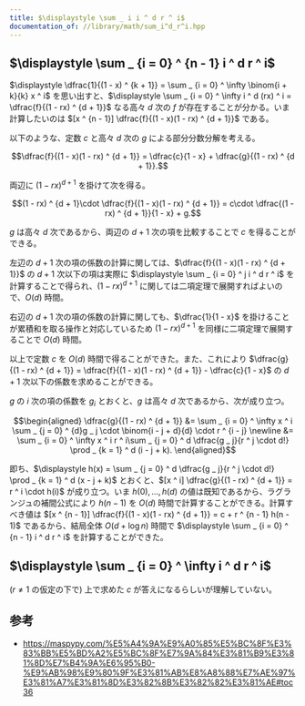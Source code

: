 ```yaml
---
title: $\displaystyle \sum _ i i ^ d r ^ i$
documentation_of: //library/math/sum_i^d_r^i.hpp
---
```

## $\displaystyle \sum _ {i = 0} ^ {n - 1} i ^ d r ^ i$

$\displaystyle \dfrac{1}{(1 - x) ^ {k + 1}} = \sum _ {i = 0} ^ \infty \binom{i + k}{k} x ^ i$ を思い出すと、$\displaystyle \sum _ {i = 0} ^ \infty i ^ d (rx) ^ i = \dfrac{f}{(1 - rx) ^ {d + 1}}$ なる高々 $d$ 次の $f$ が存在することが分かる。いま計算したいのは $[x ^ {n - 1}] \dfrac{f}{(1 - x)(1 - rx) ^ {d + 1}}$ である。

以下のような、定数 $c$ と高々 $d$ 次の $g$ による部分分数分解を考える。

$$\dfrac{f}{(1 - x)(1 - rx) ^ {d + 1}} = \dfrac{c}{1 - x} + \dfrac{g}{(1 - rx) ^ {d + 1}}.$$

両辺に $(1 - rx) ^ {d + 1}$ を掛けて次を得る。

$$(1 - rx) ^ {d + 1}\cdot \dfrac{f}{(1 - x)(1 - rx) ^ {d + 1}} = c\cdot \dfrac{(1 - rx) ^ {d + 1}}{1 - x} + g.$$

$g$ は高々 $d$ 次であるから、両辺の $d + 1$ 次の項を比較することで $c$ を得ることができる。

左辺の $d + 1$ 次の項の係数の計算に関しては、$\dfrac{f}{(1 - x)(1 - rx) ^ {d + 1}}$ の $d + 1$ 次以下の項は実際に $\displaystyle \sum _ {i = 0} ^ j i ^ d r ^ i$ を計算することで得られ、$(1 - rx) ^ {d + 1}$ に関しては二項定理で展開すればよいので、$O(d)$ 時間。

右辺の $d + 1$ 次の項の係数の計算に関しても、$\dfrac{1}{1 - x}$ を掛けることが累積和を取る操作と対応しているため $(1 - rx) ^ {d + 1}$ を同様に二項定理で展開することで $O(d)$ 時間。

以上で定数 $c$ を $O(d)$ 時間で得ることができた。また、これにより $\dfrac{g}{(1 - rx) ^ {d + 1}} = \dfrac{f}{(1 - x)(1 - rx) ^ {d + 1}} - \dfrac{c}{1 - x}$ の $d + 1$ 次以下の係数を求めることができる。

$g$ の $i$ 次の項の係数を $g _ i$ とおくと、$g$ は高々 $d$ 次であるから、次が成り立つ。

$$\begin{aligned}
\dfrac{g}{(1 - rx) ^ {d + 1}}
&= \sum _ {i = 0} ^ \infty x ^ i \sum _ {j = 0} ^ {d}g _ j \cdot \binom{i - j + d}{d} \cdot r ^ {i - j} \newline
&= \sum _ {i = 0} ^ \infty x ^ i r ^ i\sum _ {j = 0} ^ d \dfrac{g _ j}{r ^ j \cdot d!} \prod _ {k = 1} ^ d (i - j + k).
\end{aligned}$$

即ち、$\displaystyle h(x) = \sum _ {j = 0} ^ d \dfrac{g _ j}{r ^ j \cdot d!} \prod _ {k = 1} ^ d (x - j + k)$ とおくと、$[x ^ i] \dfrac{g}{(1 - rx) ^ {d + 1}} = r ^ i \cdot h(i)$ が成り立つ。いま $h(0),\ldots,h(d)$ の値は既知であるから、ラグランジュの補間公式により $h(n - 1)$ を $O(d)$ 時間で計算することができる。計算すべき値は $[x ^ {n - 1}] \dfrac{f}{(1 - x)(1 - rx) ^ {d + 1}} = c + r ^ {n - 1} h(n - 1)$ であるから、結局全体 $O(d + \log n)$ 時間で $\displaystyle \sum _ {i = 0} ^ {n - 1} i ^ d r ^ i$ を計算することができた。

## $\displaystyle \sum _ {i = 0} ^ \infty i ^ d r ^ i$

($r\neq 1$ の仮定の下で) 上で求めた $c$ が答えになるらしいが理解していない。

## 参考

- https://maspypy.com/%E5%A4%9A%E9%A0%85%E5%BC%8F%E3%83%BB%E5%BD%A2%E5%BC%8F%E7%9A%84%E3%81%B9%E3%81%8D%E7%B4%9A%E6%95%B0-%E9%AB%98%E9%80%9F%E3%81%AB%E8%A8%88%E7%AE%97%E3%81%A7%E3%81%8D%E3%82%8B%E3%82%82%E3%81%AE#toc36